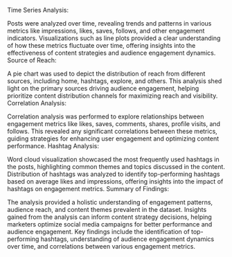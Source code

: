 Time Series Analysis:

Posts were analyzed over time, revealing trends and patterns in various metrics like impressions, likes, saves, follows, and other engagement indicators.
Visualizations such as line plots provided a clear understanding of how these metrics fluctuate over time, offering insights into the effectiveness of content strategies and audience engagement dynamics.
Source of Reach:

A pie chart was used to depict the distribution of reach from different sources, including home, hashtags, explore, and others.
This analysis shed light on the primary sources driving audience engagement, helping prioritize content distribution channels for maximizing reach and visibility.
Correlation Analysis:

Correlation analysis was performed to explore relationships between engagement metrics like likes, saves, comments, shares, profile visits, and follows.
This revealed any significant correlations between these metrics, guiding strategies for enhancing user engagement and optimizing content performance.
Hashtag Analysis:

Word cloud visualization showcased the most frequently used hashtags in the posts, highlighting common themes and topics discussed in the content.
Distribution of hashtags was analyzed to identify top-performing hashtags based on average likes and impressions, offering insights into the impact of hashtags on engagement metrics.
Summary of Findings:

The analysis provided a holistic understanding of engagement patterns, audience reach, and content themes prevalent in the dataset.
Insights gained from the analysis can inform content strategy decisions, helping marketers optimize social media campaigns for better performance and audience engagement.
Key findings include the identification of top-performing hashtags, understanding of audience engagement dynamics over time, and correlations between various engagement metrics.
